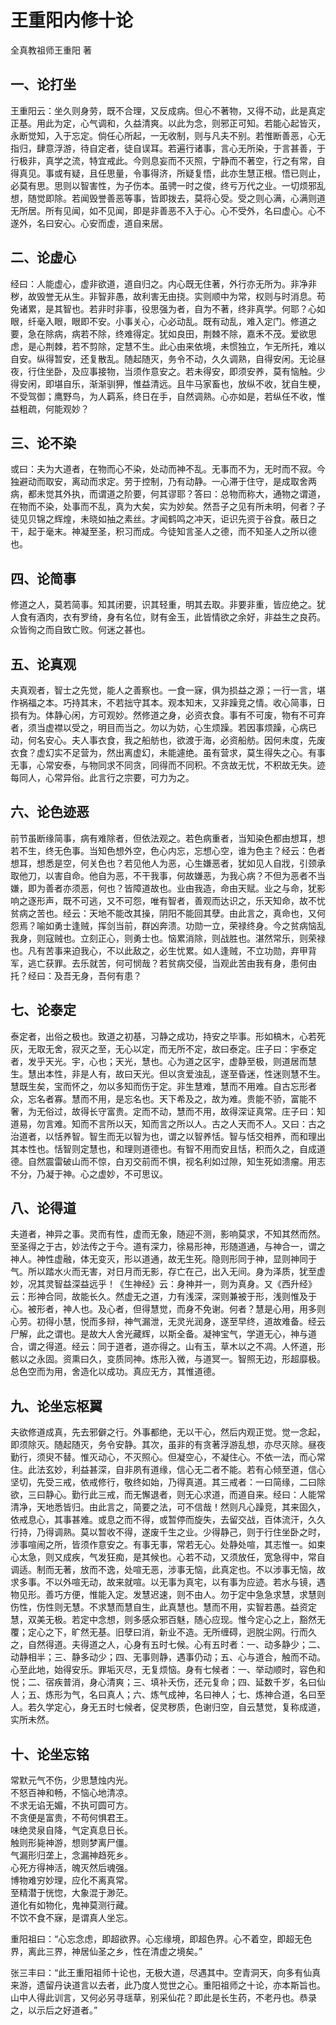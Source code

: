 # 王重阳内修十论

全真教祖师王重阳 著

## 一、论打坐
王重阳云：坐久则身劳，既不合理，又反成病。但心不著物，又得不动，此是真定正基。用此为定，心气调和，久益清爽。以此为念，则邪正可知。若能心起皆灭，永断觉知，入于忘定。倘任心所起，一无收制，则与凡夫不别。若惟断善恶，心无指归，肆意浮游，待自定者，徒自误耳。若遍行诸事，言心无所染，于言甚善，于行极非，真学之流，特宜戒此。今则息妄而不灭照，宁静而不著空，行之有常，自得真见。事或有疑，且任思量，令事得济，所疑复悟，此亦生慧正根。悟已则止，必莫有思。思则以智害性，为子伤本。虽骋一时之俊，终亏万代之业。一切烦邪乱想，随觉即除。若闻毁誉善恶等事，皆即拨去，莫将心受。受之则心满，心满则道无所居。所有见闻，如不见闻，即是非善恶不入于心。心不受外，名曰虚心。心不遂外，名曰安心。心安而虚，道自来居。
## 二、论虚心
经曰：人能虚心，虚非欲道，道自归之。内心既无住著，外行亦无所为。非净非秽，故毁誉无从生。非智非愚，故利害无由挠。实则顺中为常，权则与时消息。苟免诸累，是其智也。若非时非事，役思强为者，自为不著，终非真学。何耶？心如眼，纤毫入眼，眼即不安。小事关心，心必动乱。既有动乱，难入定门。修道之要，急在除病，病若不除，终难得定。犹如良田，荆棘不除，嘉禾不茂。爱欲思虑，是心荆棘，若不剪除，定慧不生。此心由来依境，未惯独立，乍无所托，难以自安。纵得暂安，还复散乱。随起随灭，务令不动，久久调熟，自得安闲。无论昼夜，行住坐卧，及应事接物，当须作意安之。若未得安，即须安养，莫有恼触。少得安闲，即堪自乐，渐渐驯狎，惟益清远。且牛马家畜也，放纵不收，犹自生梗，不受驾御；鹰野鸟，为人羁系，终日在手，自然调熟。心亦如是，若纵任不收，惟益粗疏，何能观妙？
## 三、论不染
或曰：夫为大道者，在物而心不染，处动而神不乱。无事而不为，无时而不寂。今独避动而取安，离动而求定。劳于控制，乃有动静。一心滞于住守，是成取舍两病，都未觉其外执，而谓道之阶要，何其谬耶？答曰：总物而称大，通物之谓道，在物而不染，处事而不乱，真为大矣，实为妙矣。然吾子之见有所未明，何者？子徒见贝锦之辉煌，未晓如抽之素丝。才闻鹤鸣之冲天，讵识先资于谷食。蔽日之干，起于毫末。神凝至圣，积习而成。今徒知言圣人之德，而不知圣人之所以德也。
## 四、论简事
修道之人，莫若简事。知其闭要，识其轻重，明其去取。非要非重，皆应绝之。犹人食有酒肉，衣有罗绮，身有名位，财有金玉，此皆情欲之余好，非益生之良药。众皆徇之而自致亡败。何迷之甚也。
## 五、论真观
夫真观者，智士之先觉，能人之善察也。一食一寐，俱为损益之源；一行一言，堪作祸福之本。巧持其末，不若拙守其本。观本知末，又非躁竞之情。收心简事，日损有为。体静心闲，方可观妙。然修道之身，必资衣食。事有不可废，物有不可弃者，须当虚襟以受之，明目而当之。勿以为妨，心生烦躁。若因事烦躁，心病已动，何名安心。夫人事衣食，我之船舫也，欲渡于海，必资船舫。因何未度，先废衣食？虚幻实不足营为，然出离虚幻，未能遽绝。虽有营求，莫生得失之心。有事无事，心常安泰，与物同求不同贪，同得而不同积。不贪故无忧，不积故无失。迹每同人，心常异俗。此言行之宗要，可力为之。
## 六、论色迹恶
前节虽断缘简事，病有难除者，但依法观之。若色病重者，当知染色都由想耳，想若不生，终无色事。当知色想外空，色心内忘，忘想心空，谁为色主？经云：色者想耳，想悉是空，何关色也？若见他人为恶，心生嫌恶者，犹如见人自戕，引颈承取他刀，以害自命。他自为恶，不干我事，何故嫌恶，为我心病？不但为恶者不当嫌，即为善者亦须恶，何也？皆障道故也。业由我造，命由天赋。业之与命，犹影响之逐形声，既不可逃，又不可怨，唯有智者，善观而达识之，乐天知命，故不忧贫病之苦也。经云：天地不能改其操，阴阳不能回其孽。由此言之，真命也，又何怨焉？喻如勇士逢贼，挥剑当前，群凶奔溃。功勋一立，荣禄终身。今之贫病恼乱我身，则寇贼也。立刻正心，则勇士也。恼累消除，则战胜也。湛然常乐，则荣禄也。凡有苦事来迫我心，不以此敌之，必生忧累。如人逢贼，不立功勋，弃甲背军，逃亡获罪。去乐就苦，何可悯哉？若贫病交侵，当观此苦由我有身，患何由托？经曰：及吾无身，吾何有患？
## 七、论泰定
泰定者，出俗之极也。致道之初基，习静之成功，持安之毕事。形如槁木，心若死灰，无取无舍，寂灭之至，无心以定，而无所不定，故曰泰定。庄子曰：宇泰定者，发乎天光。宇，心也；天光，慧也。心为道之区宇，虚静至极，则道居而慧生。慧出本性，非是人有，故曰天光。但以贪爱浊乱，遂至昏迷，性迷则慧不生。慧既生矣，宝而怀之，勿以多知而伤于定。非生慧难，慧而不用难。自古忘形者众，忘名者寡。慧而不用，是忘名也。天下希及之，故为难。贵能不骄，富能不奢，为无俗过，故得长守富贵。定而不动，慧而不用，故得深证真常。庄子曰：知道易，勿言难。知而不言所以天，知而言之所以人。古之人天而不人。又曰：古之治道者，以恬养智。智生而无以智为也，谓之以智养恬。智与恬交相养，而和理出其本性也。恬智则定慧也，和理则道德也。有智不用而安且恬，积而久之，自成道德。自然震雷破山而不惊，白刃交前而不惧，视名利如过隙，知生死如溃瘤。用志不分，乃凝于神。心之虚妙，不可思议。
## 八、论得道
夫道者，神异之事。灵而有性，虚而无象，随迎不测，影响莫求，不知其然而然。至圣得之于古，妙法传之于今。道有深力，徐易形神，形随道通，与神合一，谓之神人。神性虚融，体无变灭，形以道通，故无生死。隐则形同于神，显则神同于气。所以踏水火而无害，对日月而无影，存亡在己，出入无间。身为泽质，犹至虚妙，况其灵智益深益远乎！《生神经》云：身神并一，则为真身。又《西升经》云：形神合同，故能长久。然虚无之道，力有浅深，深则兼被于形，浅则惟及于心。被形者，神人也。及心者，但得慧觉，而身不免谢。何者？慧是心用，用多则心劳。初得小慧，悦而多辩，神气漏泄，无灵光润身，遂至早终，道故难备。经云尸解，此之谓也。是故大人舍光藏辉，以斯全备。凝神宝气，学道无心，神与道合，谓之得道。经云：同于道者，道亦得之。山有玉，草木以之不凋。人怀道，形骸以之永固。资熏曰久，变质同神。炼形入微，与道冥一。智照无边，形超靡极。总色空而为用，舍造化以成功。真应无方，其惟道德。
## 九、论坐忘枢翼
夫欲修道成真，先去邪僻之行。外事都绝，无以干心，然后内观正觉。觉一念起，即须除灭。随起随灭，务令安静。其次，虽非的有贪著浮游乱想，亦尽灭除。昼夜勤行，须臾不替。惟灭动心，不灭照心。但凝空心，不凝住心。不依一法，而心常住。此法玄妙，利益甚深，自非夙有道缘，信心无二者不能。若有心倾至道，信心坚切，先受三戒，依戒修行，敬终如始，乃得真道。其三戒者：一曰简缘，二曰除欲，三曰静心。勤行此三戒，而无懈退者，则无心求道，而道自来。经曰：人能常清净，天地悉皆归。由此言之，简要之法，可不信哉！然则凡心躁竞，其来固久，依戒息心，其事甚难。或息之而不得，或暂停而旋失，去留交战，百体流汗，久久行持，乃得调熟。莫以暂收不得，遂废千生之业。少得静己，则于行住坐卧之时，涉事喧闹之所，皆须作意安之。有事无事，常若无心。处静处喧，其志惟一。如束心太急，则又成疾，气发狂痴，是其候也。心若不动，又须放任，宽急得中，常自调适。制而无著，放而不逸，处喧无恶，涉事无恼，此真定也。不以涉事无恼，故求多事。不以外喧无动，故来就喧。以无事为真宅，以有事为应迹。若水与镜，遇物见形。善巧方便，惟能入定。发慧迟速，则不由人。勿于定中急急求慧，求慧则伤性，伤性则无慧。不求慧而慧自生，此真慧也。慧而不用，实智若愚。益资定慧，双美无极。若定中念想，则多感众邪百魅，随心应现。惟今定心之上，豁然无覆；定心之下，旷然无基。旧孽曰消，新业不造。无所缠碍，迥脱尘网。行而久之，自然得道。夫得道之人，心身有五时七候。心有五时者：一、动多静少；二、动静相半；三、静多动少；四、无事则静，遇事仍动；五、心与道合，触而不动。心至此地，始得安乐。罪垢灭尽，无复烦恼。身有七候者：一、举动顺时，容色和悦；二、宿疾普消，身心清爽；三、填补夭伤，还元复命；四、延数千岁，名曰仙人；五、炼形为气，名曰真人；六、炼气成神，名曰神人；七、炼神合道，名曰至人。若久学定心，身无五时七候者，促灵秽质，色谢归空，自云慧觉，复称成道，实所未然。
## 十、论坐忘铭
常默元气不伤，少思慧烛内光。  
不怒百神和畅，不恼心地清凉。  
不求无谄无媚，不执可圆可方。  
不贪便是富贵，不苟何惧君王。  
味绝灵泉自降，气定真息日长。  
触则形毙神游，想则梦离尸僵。  
气漏形归垄上，念漏神趋死乡。  
心死方得神活，魄灭然后魂强。  
博物难穷妙理，应化不离真常。  
至精潜于恍惚，大象混于渺茫。  
道化有如物化，鬼神莫测行藏。  
不饮不食不寐，是谓真人坐忘。  

重阳祖曰：“心忘念虑，即超欲界。心忘缘境，即超色界。心不着空，即超无色界，离此三界，神居仙圣之乡，性在清虚之境矣。”

张三丰曰：“此王重阳祖师十论也，无极大道，尽遇其中。空青洞天，向多有仙真来游，遗留丹诀道言以去者，此乃度人觉世之心。重阳祖师之十论，亦本斯旨也。山中人得此训言，又何必另寻瑶草，别采仙花？即此是长生药，不老丹也。恭录之，以示后之好道者。”